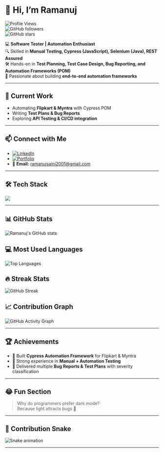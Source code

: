 # 👋 Hi, I’m Ramanuj  

![Profile Views](https://komarev.com/ghpvc/?username=Ramanuj2001&label=Profile%20Views&color=blue&style=flat)  
![GitHub followers](https://img.shields.io/github/followers/Ramanuj2001?label=Followers&style=social)  
![GitHub stars](https://img.shields.io/github/stars/Ramanuj2001?affiliations=OWNER&style=social)  

💻 **Software Tester | Automation Enthusiast**  
🔍 Skilled in **Manual Testing, Cypress (JavaScript), Selenium (Java), REST Assured**  
🛠 Hands-on in **Test Planning, Test Case Design, Bug Reporting, and Automation Frameworks (POM)**  
🚀 Passionate about building **end-to-end automation frameworks**  

---

## 🌟 Current Work  
- Automating **Flipkart & Myntra** with Cypress POM  
- Writing **Test Plans & Bug Reports**  
- Exploring **API Testing & CI/CD integration**  

---

## 📫 Connect with Me  
- [![LinkedIn](https://img.shields.io/badge/LinkedIn-blue?logo=linkedin&logoColor=white)](https://www.linkedin.com/in/ramanuj-saini-a45465201)  
- [![Portfolio](https://img.shields.io/badge/Portfolio-000?logo=vercel&logoColor=white)](https://ramanuj2001.github.io/Portfolio/)  
- 📧 **Email:** ramanujsaini2001@gmail.com  

---

## 🛠️ Tech Stack
<p>
<img src="https://skillicons.dev/icons?i=js,java,html,css,selenium,cypress,postman,git,github,vscode" />
</p>

---

## 📊 GitHub Stats
![Ramanuj's GitHub stats](https://github-readme-stats.vercel.app/api?username=Ramanuj2001&show_icons=true&theme=tokyonight)

## 💻 Most Used Languages
![Top Languages](https://github-readme-stats.vercel.app/api/top-langs/?username=Ramanuj2001&layout=compact&theme=tokyonight)

## 🔥 Streak Stats
![GitHub Streak](https://github-readme-streak-stats.herokuapp.com/?user=Ramanuj2001&theme=tokyonight)

## 📈 Contribution Graph
![GitHub Activity Graph](https://github-readme-activity-graph.vercel.app/graph?username=Ramanuj2001&theme=tokyo-night)

---

## 🏆 Achievements
- 🥇 Built **Cypress Automation Framework** for Flipkart & Myntra  
- 📜 Strong experience in **Manual + Automation Testing**  
- 🏅 Delivered multiple **Bug Reports & Test Plans** with severity classification  

---

## 😂 Fun Section
> Why do programmers prefer dark mode?  
> Because light attracts bugs 🐛  

---

## 🐍 Contribution Snake
![Snake animation](https://github.com/Ramanuj2001/Ramanuj2001/blob/output/github-contribution-grid-snake.svg)

---


